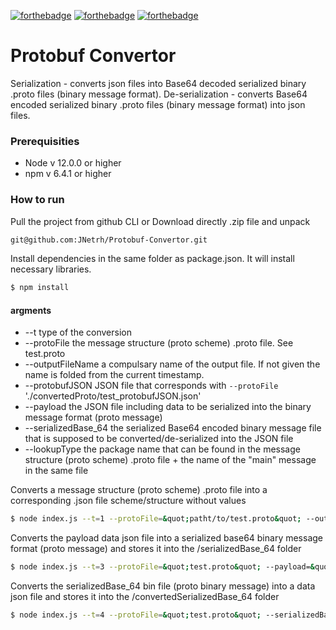 
[![forthebadge](https://forthebadge.com/images/badges/fuck-it-ship-it.svg)](https://forthebadge.com)
[![forthebadge](https://forthebadge.com/images/badges/made-with-javascript.svg)](https://forthebadge.com)
[![forthebadge](https://forthebadge.com/images/badges/not-an-issue.svg)](https://forthebadge.com)


# Protobuf Convertor
Serialization - converts json files into Base64 decoded serialized binary .proto files
(binary message format).
De-serialization - converts Base64 encoded serialized binary .proto files (binary
message format) into json files.

### Prerequisities

- Node v 12.0.0 or higher
- npm v 6.4.1 or higher


### How to run
Pull the project from github CLI or Download directly .zip file and unpack

```bash
git@github.com:JNetrh/Protobuf-Convertor.git
```

Install dependencies in the same folder as package.json. It will install necessary
libraries. 
```bash
$ npm install
```

#### argments
- --t                   type of the conversion
- --protoFile           the message structure (proto scheme) .proto file. See test.proto
- --outputFileName      a compulsary name of the output file. If not given the name is folded from the current timestamp.
- --protobufJSON        JSON file that corresponds with `--protoFile` './convertedProto/test_protobufJSON.json'
- --payload             the JSON file including data to be serialized into the binary message format (proto message)
- --serializedBase_64   the serialized Base64 encoded binary message file that is supposed to be converted/de-serialized into                         the JSON file
- --lookupType          the package name that can be found in the message structure (proto scheme) .proto file + the name of                           the &quot;main&quot; message in the same file



Converts a message structure (proto scheme) .proto file into a corresponding .json file
scheme/structure without values
```bash
$ node index.js --t=1 --protoFile=&quot;patht/to/test.proto&quot; --outputFileName=&quot;compulsoryName&quot;
```

<!-- converts data-filled protobufJSON.json to serialized base64
```bash
$ node index.js --t=2 --protobufJSON="convertedProto/timestamp_compulsoryName_protobufJSON.json" --lookupType="test.Test"
``` -->

Converts the payload data json file into a serialized base64 binary message format (proto message) and stores it into the /serializedBase_64 folder
```bash
$ node index.js --t=3 --protoFile=&quot;test.proto&quot; --payload=&quot;path/to/data.json&quot; --lookupType=&quot;domain.backend.person.proto.RequestPersonData&quot;
```

Converts the serializedBase_64 bin file (proto binary message) into a data json file and stores it into the /convertedSerializedBase_64 folder
```bash
$ node index.js --t=4 --protoFile=&quot;test.proto&quot; --serializedBase_64=&quot;serializedBase_64/file.bin&quot; --lookupType=&quot;domain.backend.person.proto.RequestPersonData&quot;
```

